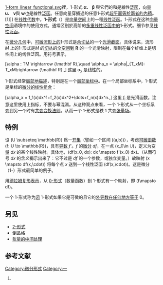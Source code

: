 [1-form_linear_functional.svg](https://zh.wikipedia.org/wiki/File:1-form_linear_functional.svg "fig:1-form_linear_functional.svg")裡，1-形式 **α**、 **β** 與它們的和是線性[泛函](../Page/泛函.md "wikilink")，向量 **u**、 **v**與 **w**也是線性[泛函](../Page/泛函.md "wikilink")。任意向量穿插過的任意1-形式[超平面等於兩者的](https://zh.wikipedia.org/wiki/超平面 "wikilink")[內積](https://zh.wikipedia.org/wiki/內積 "wikilink")。\[1\]\]\] 在[线性代数](../Page/线性代数.md "wikilink")中，**1-形式**（）是[向量空间](../Page/向量空间.md "wikilink")上的一種[线性泛函](https://zh.wikipedia.org/wiki/线性泛函 "wikilink")。1-形式在这种[向量空间](../Page/向量空间.md "wikilink")语境中的使用方式，通常区别於高阶的[多重线性泛函中的](https://zh.wikipedia.org/wiki/多重线性形式 "wikilink")1-形式。细节参见[线性泛函](https://zh.wikipedia.org/wiki/线性泛函 "wikilink")。

在[微分几何](../Page/微分几何.md "wikilink")中，[可微流形上的](https://zh.wikipedia.org/wiki/可微流形 "wikilink")1-形式是[余切丛](../Page/余切丛.md "wikilink")的一个[光滑](../Page/光滑函数.md "wikilink")[截面](../Page/截面_\(纤维丛\).md "wikilink")。具体说来，流形 *M* 上的1-形式是*M* 的[切丛](../Page/切丛.md "wikilink")的[全空间到](https://zh.wikipedia.org/wiki/全空间 "wikilink") **R** 的一个光滑映射，限制在每个纤维上是切空间上的线性泛函。用符号表示，

\[\alpha : TM \rightarrow {\mathbf R},\quad \alpha_x = \alpha|_{T_xM}: T_xM\rightarrow {\mathbf R},\,\] 这里 α<sub>x</sub> 是线性的。

1-形式经常[局部地描述](https://zh.wikipedia.org/wiki/局部性质 "wikilink")，特别是在一个[局部坐标中](https://zh.wikipedia.org/wiki/局部坐标 "wikilink")。在一个局部坐标系中，1-形式是坐标的[微分的线性组合](https://zh.wikipedia.org/wiki/外导数 "wikilink")：

\[\alpha_x = f_1(x)dx^1+f_2(x)dx^2+\dots+f_n(x)dx^n.\,\] 这里 *f*<sub>i</sub> 是光滑函数。注意这里使用上指标，不要与幂混淆。从这种观点来看，一个 1-形式从一个坐标系变到另一个时有[共变变换法则](https://zh.wikipedia.org/wiki/向量的共变和反变 "wikilink")。从而一个 1-形式是秩 1 共变[张量场](../Page/张量场.md "wikilink")。

## 特例

设 \(U \subseteq \mathbb{R}\) 爲一[开集](../Page/开集.md "wikilink")（譬如一个区间 \((a,b)\)），考虑[可微](https://zh.wikipedia.org/wiki/可微 "wikilink")[函数](../Page/函数.md "wikilink") \(f: U \to \mathbb{R}\)，具有[导数](../Page/导数.md "wikilink") *f*'。*f* 的[微分](../Page/微分.md "wikilink") *df*，在一点 \(x_0\in U\)，定义为变量 *dx* 的某个线性映射。具体地，\(df(x_0, dx): dx \mapsto f'(x_0) dx\)。（从而符号 *dx* 的含义揭示出来了：它不过是 *df* 的一个参数，或独立变量。）故映射 \(x \mapsto df(x,\cdot)\) 将每个点 *x* 送到一个线性泛函 \(df(x,\cdot)\)。这是微分（1-）形式最简单的例子。

用[德拉姆复形表示](../Page/乔治·德拉姆.md "wikilink")，从 [0-形式](https://zh.wikipedia.org/wiki/0-形式 "wikilink")（数量函数）到 1-形式有一个映射，即 \(f\mapsto df\)。

一个 1-形式称为[闭](../Page/闭形式和恰当形式.md "wikilink") 1-形式如果它是可微的且它的[外导数在任何地方等于](https://zh.wikipedia.org/wiki/外导数 "wikilink") 0。

## 另见

  - [2-形式](https://zh.wikipedia.org/wiki/2-形式 "wikilink")
  - [倒晶格](https://zh.wikipedia.org/wiki/倒晶格 "wikilink")
  - [张量的中间处理](https://zh.wikipedia.org/wiki/张量的中间处理 "wikilink")

## 参考文献

[Category:微分形式](https://zh.wikipedia.org/wiki/Category:微分形式 "wikilink") [Category:一](https://zh.wikipedia.org/wiki/Category:一 "wikilink")

1.